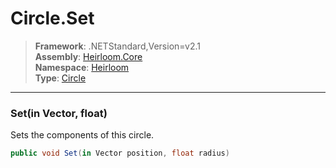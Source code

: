 # Circle.Set

> **Framework**: .NETStandard,Version=v2.1  
> **Assembly**: [Heirloom.Core][0]  
> **Namespace**: [Heirloom][0]  
> **Type**: [Circle][1]  

--------------------------------------------------------------------------------

### Set(in Vector, float)

Sets the components of this circle.

```cs
public void Set(in Vector position, float radius)
```

[0]: ..\Heirloom.Core.md
[1]: Heirloom.Circle.md
